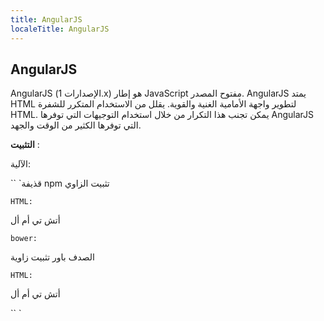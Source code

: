 ```yaml
---
title: AngularJS
localeTitle: AngularJS
---
```

## AngularJS

AngularJS (الإصدارات 1.x) هو إطار JavaScript مفتوح المصدر. AngularJS يمتد HTML لتطوير واجهة الأمامية الغنية والقوية. يقلل من الاستخدام المتكرر للشفرة HTML. يمكن تجنب هذا التكرار من خلال استخدام التوجيهات التي توفرها AngularJS التي توفرها الكثير من الوقت والجهد.

**التثبيت** :

الآلية:

\`\` \`قذيفة npm تثبيت الزاوي

 `HTML: 
` 

أتش تي أم أل

 `bower: 
` 

الصدف باور تثبيت زاوية

 `HTML: 
` 

أتش تي أم أل

\`\` \`